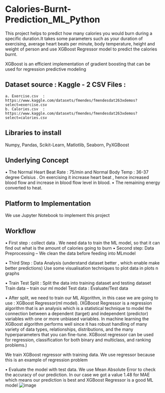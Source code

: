 # Calories-Burnt-Prediction_ML_Python
This project helps to predict how many calories you would burn during a specific duration.It takes some parameters such as your duration of exercising, average heart beats per minute, body temperature, height and weight of person and use XGBoost Regressor model to predict the calories burnt.

XGBoost is an efficient implementation of gradient boosting that can be used for regression predictive modeling

## Dataset source : Kaggle - 2 CSV Files : 
    a. Exercise.csv  : https://www.kaggle.com/datasets/fmendes/fmendesdat263xdemos?select=exercise.csv
    b. Calories.csv  : https://www.kaggle.com/datasets/fmendes/fmendesdat263xdemos?select=calories.csv
    
    
## Libraries to install 
Numpy, Pandas, Scikit-Learn, Matlotlib, Seaborn, PyXGBoost

## Underlying Concept
•	The Normal Heart Beat Rate : 75/min and Normal Body Temp : 36-37 degree Celsius . On exercising it increase heart beat , hence increased blood flow and increase in blood flow level in blood. 
•	The remaining energy converted to heat. 

## Platform to Implementation
We use Jupyter Notebook to implement this project

## Workflow
•	First step : collect data .
We need data to train the ML model, so that it can find out what is the amount of calories going to burn
•	Second step: Data Preprocessing – We clean the data before feeding into MLmodel

•	Third Step : Data Analysis   (understand dataset better , which enable make better predictions)
Use some visualisation techniques to plot data in plots n graphs


•	Train Test Split : Split the data into training dataset and testing dataset
Train data – train our ml model
Test data : Evaluate/Test data

•	After split, we need to train our ML Algorithm, in this case we are going to use : XGBoost Regressor(ml model).
(XGBoost Regressor is a regression algorithm that is an analysis which is a statistical technique to model the connection between a dependent (target) and independent (predictor) variables with one or more unbiased variables. In machine learning the XGBoost algorithm performs well since it has robust handling of many variety of data types, relationships, distributions, and the many hyperparameters that you can fine-tune. XGBoost regressor can be used for regression, classification for both binary and multiclass, and ranking problems.)

We train XGBoost regressor with training data.
We use regressor because this is an example of regression problem


•	Evaluate the model with test data. 
We use Mean Absolute Error to check the accuracy of our prediction. In our case we got a value 1.48 for MAE which means our prediction is best and XGBoost Regressor is a good ML model
![image](https://user-images.githubusercontent.com/45625862/182100947-5560c745-3826-464a-a7d9-d1c9b26818c5.png)





